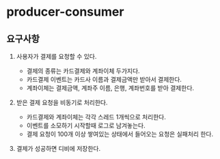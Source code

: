 # producer-consumer


## 요구사항


1. 사용자가 결제를 요청할 수 있다.
   - 결제의 종류는 카드결제와 계좌이체 두가지다.
   - 카드결제 이벤트는 카드사 이름과 결제금액만 받아서 결제한다.
   - 계좌이체는 결제금액, 계좌주 이름, 은행, 계좌번호를 받아 결제한다.

2. 받은 결제 요청을 비동기로 처리한다.
    - 카드결제와 계좌이체는 각각 스레드 1개씩으로 처리한다.
    - 이벤트를 소모하기 시작할때 로그로 남겨놓는다.
    - 결제 요청이 100개 이상 쌓여있는 상태에서 들어오는 요청은 실패처리 한다.

3. 결제가 성공하면 디비에 저장한다.

